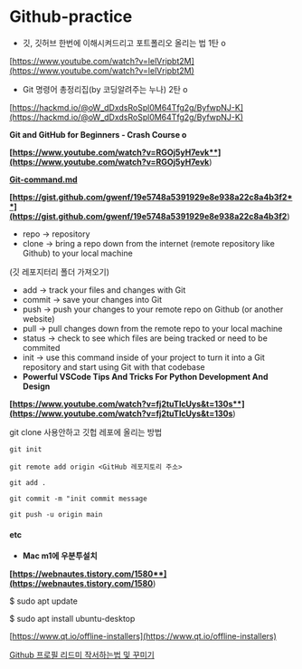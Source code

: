 # Github-practice


- 깃, 깃허브 한번에 이해시켜드리고 포트폴리오 올리는 법 1탄 o

[https://www.youtube.com/watch?v=lelVripbt2M](https://www.youtube.com/watch?v=lelVripbt2M)

- Git 명령어 총정리집(by 코딩알려주는 누나) 2탄 o

[https://hackmd.io/@oW_dDxdsRoSpl0M64Tfg2g/ByfwpNJ-K](https://hackmd.io/@oW_dDxdsRoSpl0M64Tfg2g/ByfwpNJ-K)

**Git and GitHub for Beginners - Crash Course o**

**[https://www.youtube.com/watch?v=RGOj5yH7evk**](https://www.youtube.com/watch?v=RGOj5yH7evk**)

**[Git-command.md](http://Git-command.md)**

**[https://gist.github.com/gwenf/19e5748a5391929e8e938a22c8a4b3f2**](https://gist.github.com/gwenf/19e5748a5391929e8e938a22c8a4b3f2**)

- repo -> repository
- clone -> bring a repo down from the internet (remote repository like Github) to your local machine

(깃 레포지터리 폴더 가져오기)

- add -> track your files and changes with Git
- commit -> save your changes into Git
- push -> push your changes to your remote repo on Github (or another website)
- pull -> pull changes down from the remote repo to your local machine
- status -> check to see which files are being tracked or need to be commited
- init -> use this command inside of your project to turn it into a Git repository and start using Git with that codebase
- **Powerful VSCode Tips And Tricks For Python Development And Design**

**[https://www.youtube.com/watch?v=fj2tuTIcUys&t=130s**](https://www.youtube.com/watch?v=fj2tuTIcUys&t=130s**)



git clone 사용안하고 깃헙 레포에 올리는 방법
```
git init

git remote add origin <GitHub 레포지토리 주소>

git add .

git commit -m "init commit message

git push -u origin main
```



#### etc



- **Mac m1에 우분투설치**

**[https://webnautes.tistory.com/1580**](https://webnautes.tistory.com/1580**)

$ sudo apt update

$ sudo apt install ubuntu-desktop

[https://www.qt.io/offline-installers](https://www.qt.io/offline-installers)


[Github 프로필 리드미 작서하는법 및 꾸미기](https://junia3.github.io/blog/githubreadme)





